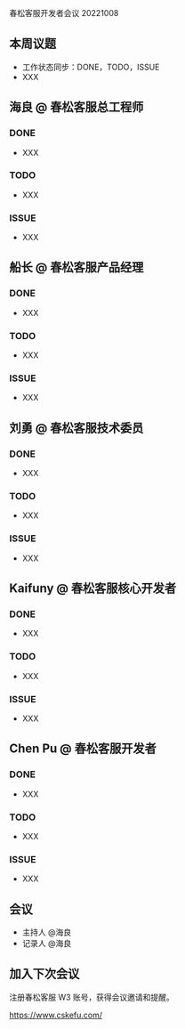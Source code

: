 <!-- 标题，修改时间戳 -->
春松客服开发者会议 20221008

<!-- 发布前设置分类目录：开发者会议 -->

## 本周议题

* 工作状态同步：DONE，TODO，ISSUE
* XXX

<!--

## 人员 @ 角色

### DONE

* XXX

### TODO

* XXX

### ISSUE

* XXX

 -->

## 海良 @ 春松客服总工程师

### DONE

* XXX

### TODO

* XXX

### ISSUE

* XXX

## 船长 @ 春松客服产品经理

### DONE

* XXX

### TODO

* XXX

### ISSUE

* XXX

## 刘勇 @ 春松客服技术委员

### DONE

* XXX

### TODO

* XXX

### ISSUE

* XXX

## Kaifuny @ 春松客服核心开发者

### DONE

* XXX

### TODO

* XXX

### ISSUE

* XXX

## Chen Pu @ 春松客服开发者

### DONE

* XXX

### TODO

* XXX

### ISSUE

* XXX

## 会议

* 主持人 @海良
* 记录人 @海良

## 加入下次会议

注册春松客服 W3 账号，获得会议邀请和提醒。

<https://www.cskefu.com/>
